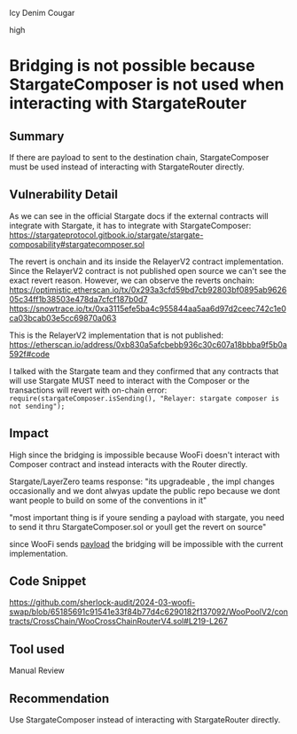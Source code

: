 Icy Denim Cougar

high

# Bridging is not possible because StargateComposer is not used when interacting with StargateRouter

## Summary
If there are payload to sent to the destination chain, StargateComposer must be used instead of interacting with StargateRouter directly. 
## Vulnerability Detail
As we can see in the official Stargate docs if the external contracts will integrate with Stargate, it has to integrate with StargateComposer:
https://stargateprotocol.gitbook.io/stargate/stargate-composability#stargatecomposer.sol

The revert is onchain and its inside the RelayerV2 contract implementation. Since the RelayerV2 contract is not published open source we can't see the exact revert reason. However, we can observe the reverts onchain:
https://optimistic.etherscan.io/tx/0x293a3cfd59bd7cb92803bf0895ab962605c34ff1b38503e478da7cfcf187b0d7
https://snowtrace.io/tx/0xa3115efe5ba4c955844aa5aa6d97d2ceec742c1e0ca03bcab03e5cc69870a063

This is the RelayerV2 implementation that is not published:
https://etherscan.io/address/0xb830a5afcbebb936c30c607a18bbba9f5b0a592f#code

I talked with the Stargate team and they confirmed that any contracts that will use Stargate MUST need to interact with the Composer or the transactions will revert with on-chain error:
`require(stargateComposer.isSending(), "Relayer: stargate composer is not sending");`


## Impact
High since the bridging is impossible because WooFi doesn't interact with Composer contract and instead interacts with the Router directly.

Stargate/LayerZero teams response:
"its upgradeable , the impl changes occasionally and we dont alwyas update the public repo because we dont want people to build on some of the conventions in it"

"most important thing is if youre sending a payload with stargate, you need to send it thru StargateComposer.sol
or youll get the revert on source"

since WooFi sends [payload](https://github.com/sherlock-audit/2024-03-woofi-swap/blob/65185691c91541e33f84b77d4c6290182f137092/WooPoolV2/contracts/CrossChain/WooCrossChainRouterV4.sol#L237) the bridging will be impossible with the current implementation.
## Code Snippet
https://github.com/sherlock-audit/2024-03-woofi-swap/blob/65185691c91541e33f84b77d4c6290182f137092/WooPoolV2/contracts/CrossChain/WooCrossChainRouterV4.sol#L219-L267
## Tool used

Manual Review

## Recommendation
Use StargateComposer instead of interacting with StargateRouter directly.